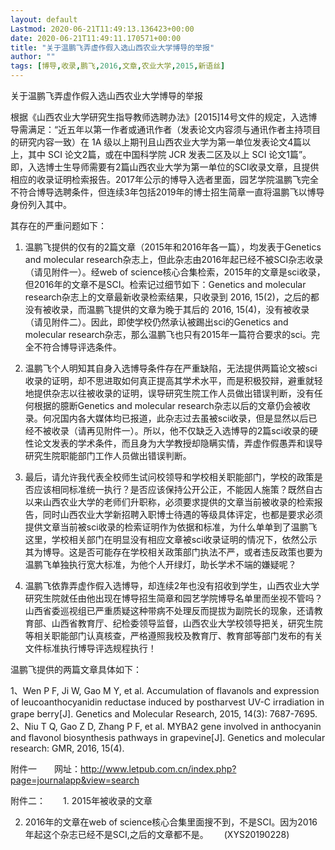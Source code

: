```yaml
---
layout: default
Lastmod: 2020-06-21T11:49:13.136423+00:00
date: 2020-06-21T11:49:11.170571+00:00
title: "关于温鹏飞弄虚作假入选山西农业大学博导的举报"
author: ""
tags: [博导,收录,鹏飞,2016,文章,农业大学,2015,新语丝]
---
```


关于温鹏飞弄虚作假入选山西农业大学博导的举报

根据《山西农业大学研究生指导教师选聘办法》[2015]14号文件的规定，入选博导需满足：“近五年以第一作者或通讯作者（发表论文内容须与通讯作者主持项目的研究内容一致）在 1A 级以上期刊且山西农业大学为第一单位发表论文4篇以上，其中 SCI 论文2篇，或在中国科学院 JCR 发表二区及以上 SCI 论文1篇”。即，入选博士生导师需要有2篇山西农业大学为第一单位的SCI收录文章，且提供相应的收录证明检索报告。2017年公示的博导入选者里面，园艺学院温鹏飞完全不符合博导选聘条件，但连续3年包括2019年的博士招生简章一直将温鹏飞以博导身份列入其中。

其存在的严重问题如下：

1.	温鹏飞提供的仅有的2篇文章（2015年和2016年各一篇），均发表于Genetics and molecular research杂志上，但此杂志由2016年起已经不被SCI杂志收录（请见附件一）。经web of science核心合集检索，2015年的文章是sci收录，但2016年的文章不是SCI。检索记过细节如下：Genetics and molecular research杂志上的文章最新收录检索结果，只收录到 2016, 15(2)，之后的都没有被收录，而温鹏飞提供的文章为晚于其后的 2016, 15(4)，没有被收录（请见附件二）。因此，即使学校仍然承认被踢出sci的Genetics and molecular research杂志，那么温鹏飞也只有2015年一篇符合要求的sci。完全不符合博导评选条件。

2.	温鹏飞个人明知其自身入选博导条件存在严重缺陷，无法提供两篇论文被sci收录的证明，却不思进取如何真正提高其学术水平，而是积极狡辩，避重就轻地提供杂志以往被收录的证明，误导研究生院工作人员做出错误判断，没有任何根据的臆断Genetics and molecular research杂志以后的文章仍会被收录。何况国内各大媒体均已报道，此杂志过去虽被sci收录，但是显然以后已经不被收录（请再见附件一）。所以，他不仅缺乏入选博导的2篇sci收录的硬性论文发表的学术条件，而且身为大学教授却隐瞒实情，弄虚作假愚弄和误导研究生院职能部门工作人员做出错误判断。

3.	 最后，请允许我代表全校师生试问校领导和学校相关职能部门，学校的政策是否应该相同标准统一执行？是否应该保持公开公正，不能因人施策？既然自古以来山西农业大学的老师们升职称，必须要求提供的文章当前被收录的检索报告，同时山西农业大学新招聘入职博士待遇的等级具体评定，也都是要求必须提供文章当前被sci收录的检索证明作为依据和标准，为什么单单到了温鹏飞这里，学校相关部门在明显没有相应文章被sci收录证明的情况下，依然公示其为博导。这是否可能存在学校相关政策部门执法不严，或者违反政策也要为温鹏飞单独执行宽大标准，为他个人开绿灯，助长学术不端的嫌疑呢？

4.	温鹏飞依靠弄虚作假入选博导，却连续2年也没有招收到学生，山西农业大学研究生院就任由他出现在博导招生简章和园艺学院博导名单里而坐视不管吗？山西省委巡视组已严重质疑这种带病不处理反而提拔为副院长的现象，还请教育部、山西省教育厅、纪检委领导监督，山西农业大学校领导把关，研究生院等相关职能部门认真核查，严格遵照我校及教育厅、教育部等部门发布的有关文件标准执行博导评选规程执行！

温鹏飞提供的两篇文章具体如下：

1、Wen P F, Ji W, Gao M Y, et al. Accumulation of flavanols and expression of leucoanthocyanidin reductase induced by postharvest UV-C irradiation in grape berry[J]. Genetics and Molecular Research, 2015, 14(3): 7687-7695.　　2、Niu T Q, Gao Z D, Zhang P F, et al. MYBA2 gene involved in anthocyanin and flavonol biosynthesis pathways in grapevine[J]. Genetics and molecular research: GMR, 2016, 15(4).

附件一　　网址：http://www.letpub.com.cn/index.php?page=journalapp&view=search

附件二：　　1. 2015年被收录的文章

2. 2016年的文章在web of science核心合集里面搜不到，不是SCI。因为2016年起这个杂志已经不是SCI,之后的文章都不是。　　	(XYS20190228)


